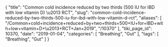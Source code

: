 {
    "title": "Common cold incidence reduced by two thirds (500 IU for IBD with low vitamin D) \u2013 RCT",
    "slug": "common-cold-incidence-reduced-by-two-thirds-500-iu-for-ibd-with-low-vitamin-d-rct",
    "aliases": [
        "/Common+cold+incidence+reduced+by+two+thirds+500+IU+for+IBD+with+low+vitamin+D+\u2013+RCT+Jan+2019",
        "/10370"
    ],
    "tiki_page_id": 10370,
    "date": "2019-01-04",
    "categories": [
        "Breathing",
        "Gut"
    ],
    "tags": [
        "Breathing",
        "Gut"
    ]
}
